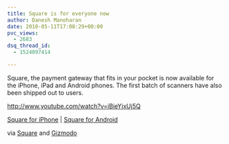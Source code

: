 ```yaml
---
title: Square is for everyone now
author: Danesh Manoharan
date: 2010-05-11T17:08:29+00:00
pvc_views:
  - 2683
dsq_thread_id:
  - 1524097414

---
```

Square, the payment gateway that fits in your pocket is now available for the iPhone, iPad and Android phones. The first batch of scanners have also been shipped out to users.

http://www.youtube.com/watch?v=iBieYjxUj5Q

[Square for iPhone][1] | [Square for Android][2]

via [Square][3] and [Gizmodo][4]

 [1]: https://squareup.com/itunes/download
 [2]: https://squareup.com/android/download
 [3]: https://squareup.com/letters/taking-time
 [4]: http://gizmodo.com/5536145/now-anybody-can-accept-credit-card-payments-with-square?utm_source=feedburner&utm_medium=feed&utm_campaign=Feed%3A+gizmodo%2Ffull+%28Gizmodo%29